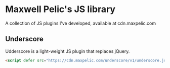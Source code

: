 # Maxwell Pelic's JS library
A collection of JS plugins I've developed, available at cdn.maxpelic.com

## Underscore
Udderscore is a light-weight JS plugin that replaces jQuery.
```html
<script defer src="https://cdn.maxpelic.com/underscore/v1/underscore.js"></script>
```
